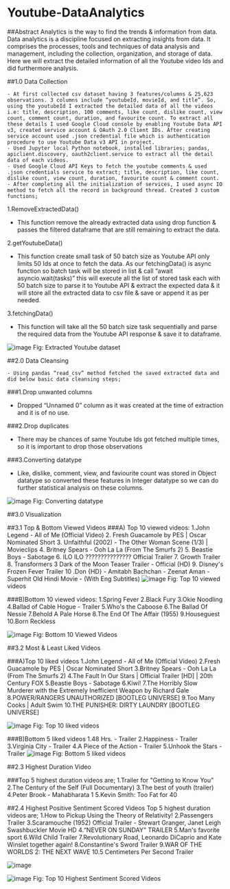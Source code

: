 # Youtube-DataAnalytics

##Abstract
Analytics is the way to find the trends & information from data. Data analytics is a discipline focused on extracting insights from data. It comprises the processes, tools and techniques of data analysis and management, including the collection, organization, and storage of data. Here we will extract the detailed information of all the Youtube video Ids and did furthermore analysis.

##1.0 Data Collection
	
	- At first collected csv dataset having 3 features/columns & 25,623 observations. 3 columns include “youtubeId, movieId, and title”. So, using the youtubeId I extracted the detailed data of all the videos i.e: title, description, 100 comments, like count, dislike count, view count, comment count, duration, and favourite count. To extract all these details I used Google Cloud console by enabling Youtube Data API v3, created service account & OAuth 2.0 Client IDs. After creating service account used .json credential file which is authentication procedure to use Youtube Data v3 API in project.
	- Used Jupyter local Python notebook, installed libraries; pandas, apiclient.discovery, oauth2client.service to extract all the detail data of each videos.
	- Used Google Cloud API Keys to fetch the youtube comments & used .json credentials service to extract; title, description, like count, dislike count, view count, duration, favourite count & comment count.
	- After completing all the initialization of services, I used async IO method to fetch all the record in background thread. Created 3 custom functions; 

1.RemoveExtractedData()
- This function remove the already extracted data using drop function & passes the filtered dataframe that are still remaining to extract the data.

2.getYoutubeData()
- This function create small task of 50 batch size as Youtube API only limits 50 Ids at once to fetch the data. As our fetchingData() is async function so batch task will be stored in list &  call “await asyncio.wait(tasks)” this will execute all the list of stored task each with 50 batch size to parse it to Youtube API & extract the expected data & it will store all the extracted data to csv file & save or append it as per needed.

3.fetchingData()
- This function will take all the 50 batch size task sequentially and parse the required data from the Youtube API response & save it to dataframe.

![image](https://user-images.githubusercontent.com/39268487/123518010-ba720980-d6c1-11eb-87fd-219a798b5745.png)
Fig: Extracted Youtube dataset

##2.0     Data Cleansing

	- Using pandas “read_csv” method fetched the saved extracted data and did below basic data cleansing steps;
###1.Drop unwanted columns
- Dropped “Unnamed 0” column as it was created at the time of extraction and it is of no use.

###2.Drop duplicates
- There may be chances of same Youtube Ids got fetched multiple times, so it is important to drop those observations

###3.Converting datatype
- Like, dislike, comment, view, and faviourite count was stored in Object datatype so converted these features in Integer datatype so we can do further statistical analysis on these columns.

![image](https://user-images.githubusercontent.com/39268487/123518027-ca89e900-d6c1-11eb-9570-ef4dda0a17f6.png)
Fig: Converting datatype

##3.0     Visualization


##3.1 Top & Bottom Viewed Videos
	###A) Top 10 viewed videos:
	1.John Legend - All of Me (Official Video)
	2. Fresh Guacamole by PES | Oscar Nominated Short
	3. Unfaithful (2002) - The Other Woman Scene (1/3) | Movieclips
	4. Britney Spears - Ooh La La (From The Smurfs 2)
	5. Beastie Boys - Sabotage
	6. ILO ILO ??????????????? Official Trailer
	7. Growth Trailer
	8. Transformers 3 Dark of the Moon Teaser Trailer - Official (HD)
	9. Disney's Frozen Fever Trailer
	10 .Don {HD} - Amitabh Bachchan - Zeenat Aman - Superhit Old Hindi Movie - (With Eng Subtitles)
![image](https://user-images.githubusercontent.com/39268487/123518038-d9709b80-d6c1-11eb-98dd-4d0119874e6b.png)
Fig: Top 10 viewed videos


###B)Bottom 10 viewed videos:
1.Spring Fever
2.Black Fury
3.Okie Noodling
4.Ballad of Cable Hogue - Trailer
5.Who's the Caboose
6.The Ballad Of Nessie
7.Behold A Pale Horse
8.The End Of The Affair (1955)
9.Houseguest
10.Born Reckless

![image](https://user-images.githubusercontent.com/39268487/123518047-e097a980-d6c1-11eb-8fd0-52524b8090a0.png)
Fig: Bottom 10 Viewed Videos



##3.2 Most & Least Liked Videos

###A)Top 10 liked videos
1.John Legend - All of Me (Official Video)
2.Fresh Guacamole by PES | Oscar Nominated Short
3.Britney Spears - Ooh La La (From The Smurfs 2)
4.The Fault In Our Stars | Official Trailer [HD] | 20th Century FOX
5.Beastie Boys - Sabotage
6.Kiwi!
7.The Horribly Slow Murderer with the Extremely Inefficient Weapon by Richard Gale
8.POWER/RANGERS UNAUTHORIZED  [BOOTLEG UNIVERSE]
9.Too Many Cooks | Adult Swim
10.THE PUNISHER: DIRTY LAUNDRY [BOOTLEG UNIVERSE]

![image](https://user-images.githubusercontent.com/39268487/123518052-e8efe480-d6c1-11eb-97ac-ec03e9040c27.png)
Fig: Top 10 liked videos

###B)Bottom 5 liked videos
1.48 Hrs. - Trailer
2.Happiness - Trailer
3.Virginia City - Trailer
4.A Piece of the Action - Trailer
5.Unhook the Stars - Trailer
![image](https://user-images.githubusercontent.com/39268487/123518069-f4431000-d6c1-11eb-8113-a1cc0932697b.png)
Fig: Bottom 5 liked videos


##2.3 Highest Duration Video

###Top 5 highest duration videos are;
1.Trailer for "Getting to Know You”
2.The Century of the Self (Full Documentary)
3.The best of youth (trailer)
4.Peter Brook - Mahabharata 1
5.Kevin Smith: Too Fat for 40

##2.4 Highest Positive Sentiment Scored Videos
		Top 5 highest duration videos are;
1.How to Pickup Using the Theory of Relativity!
2.Passengers Trailer
3.Scaramouche (1952) Official Trailer - Stewart Granger, Janet Leigh Swashbuckler Movie HD
4.“NEVER ON SUNDAY" TRAILER
5.Man's favorite sport
6.Wild Child Trailer
7.Revolutionary Road, Leonardo DiCaprio and Kate Winslet together again!
8.Constantine's Sword Trailer
9.WAR OF THE WORLDS 2: THE NEXT WAVE
10.5 Centimeters Per Second Trailer

![image](https://user-images.githubusercontent.com/39268487/123518082-fc9b4b00-d6c1-11eb-867b-f2078499ec91.png)

![image](https://user-images.githubusercontent.com/39268487/123518085-fefda500-d6c1-11eb-9de0-72f9ced6768c.png)
Fig: Top 10 Highest Sentiment Scored Videos

